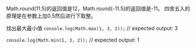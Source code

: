 Math.round(11.5)的返回值是12，Math.round(-11.5)的返回值是-11。
四舍五入的原理是在参数上加0.5然后进行下取整。


找出最大最小值
`console.log(Math.max(1, 3, 2));`
// expected output: 3

`console.log(Math.min(1, 3, 2));`
// expected output: 1
